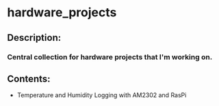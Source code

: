 # hardware_projects

## Description:

### Central collection for hardware projects that I'm working on.

## Contents:

 - Temperature and Humidity Logging with AM2302 and RasPi
